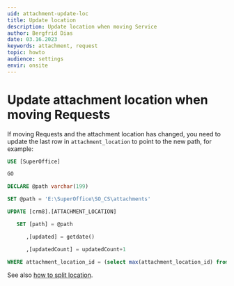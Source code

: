 ```yaml
---
uid: attachment-update-loc
title: Update location
description: Update location when moving Service
author: Bergfrid Dias
date: 03.16.2023
keywords: attachment, request
topic: howto
audience: settings
envir: onsite
---
```


# Update attachment location when moving Requests

If moving Requests and the attachment location has changed, you need to update the last row in `attachment_location` to point to the new path, for example:

```sql
USE [SuperOffice]

GO

DECLARE @path varchar(199)

SET @path = 'E:\SuperOffice\SO_CS\attachments'

UPDATE [crm8].[ATTACHMENT_LOCATION]

   SET [path] = @path

      ,[updated] = getdate()

      ,[updatedCount] = updatedCount+1

WHERE attachment_location_id = (select max(attachment_location_id) from crm8.ATTACHMENT_LOCATION)
```

See also [how to split location][1].

<!-- Referenced links-->
[1]: split-attachment-location.md
